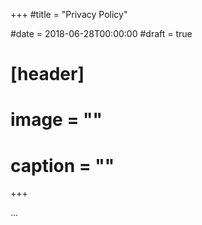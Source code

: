 +++
#title = "Privacy Policy"

#date = 2018-06-28T00:00:00
#draft = true

# [header]
# image = ""
# caption = ""
+++

...
